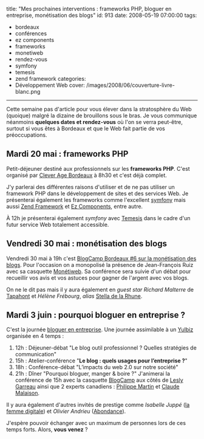 title: "Mes prochaines interventions : frameworks PHP, bloguer en entreprise, monétisation des blogs"
id: 913
date: 2008-05-19 07:00:00
tags:
- bordeaux
- conférences
- ez components
- frameworks
- monetiweb
- rendez-vous
- symfony
- temesis
- zend framework
categories:
- Développement Web
cover: /images/2008/06/couverture-livre-blanc.png
---

Cette semaine pas d'article pour vous élever dans la stratosphère du Web (quoique) malgré la dizaine de brouillons sous le bras. Je vous communique néanmoins **quelques dates et rendez-vous** où l'on se verra peut-être, surtout si vous êtes à Bordeaux et que le Web fait partie de vos préoccupations.

## Mardi 20 mai : frameworks PHP

Petit-déjeuner destiné aux professionnels sur les **frameworks PHP**. C'est organisé par [Clever Age Bordeaux](http://www.clever-age.com/societe/agences/bordeaux/) à 8h30 et c'est déjà complet.

J'y parlerai des différentes raisons d'utiliser et de ne pas utiliser un framework PHP dans le développement de sites et des services Web. Je présenterai également les frameworks comme l'excellent [symfony](http://www.symfony-project.org/) mais aussi [Zend Framework](http://framework.zend.com/) et [Ez Components](http://ez.no/fr/ezcomponents), entre autre.

À 12h je présenterai également _symfony_ avec [Temesis](http://www.temesis.com) dans le cadre d'un futur service Web totalement accessible.

## Vendredi 30 mai : monétisation des blogs

Vendredi 30 mai à 19h c'est [BlogCamp Bordeaux #6 sur la monétisation des blogs](http://bordeaux.blogcamp.fr/2008/05/03/blogcamp-bordeaux-6-monetisez-vos-blogs-le-vendredi-30-mai/). Pour l'occasion on a monopolisé la présence de Jean-François Ruiz avec sa casquette [Monétiweb](http://monetiweb.com/). Sa conférence sera suivie d'un débat pour recueillir vos avis et vos astuces pour gagner de l'argent avec vos blogs.

On ne le dit pas mais il y aura également en _guest star_ _Richard Malterre_ de [Tapahont](http://www.tapahont.info/) et _Hélène Frébourg_, _alias_ [Stella de la Rhune](http://www.stelladelarhune.net/).

## Mardi 3 juin : pourquoi bloguer en entreprise ?

C'est la journée [bloguer en entreprise](http://www.stelladelarhune.org/2008/04/le-3-juin-borde.html). Une journée assimilable à un [Yulbiz](http://yulbiz.org) organisée en 4 temps :

1.  12h : Déjeuner-débat "Le blog outil professionnel ? Quelles stratégies de communication"
2.  15h : Atelier-conférence "**Le blog : quels usages pour l’entreprise ?**"
3.  18h : Conférence-débat "L’impacts du web 2.0 sur notre société"
4.  21h : Dîner "Pourquoi bloguer, manger & boire ?"
J'animerai la conférence de 15h avec la casquette [BlogCamp](http://blogcamp.fr/) aux côtés de [Lesly Garreau](http://leslyg.com) ainsi que 2 experts canadiens : [Philippe Martin](http://nayezpaspeur.ca/blog/) et [Claude Malaison](http://emergenceweb.com/blog/).

Il y aura également d'autres invités de prestige comme _Isabelle Juppé_ ([la femme digitale](http://www.lafemmedigitale.fr/)) et _Olivier Andrieu_ ([Abondance](http://www.abondance.com/)).

J'espère pouvoir échanger avec un maximum de personnes lors de ces temps forts. Alors, **vous venez** ?